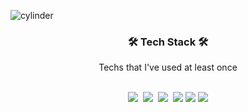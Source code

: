 ![cylinder](https://capsule-render.vercel.app/api?type=cylinder&color=auto&text=Gyoung%20Min%20Gu&fontAlignY=45&fontSize=40&height=150&animation=blinking&desc=%20Cloud%20Engineer&descAlignY=70)

<h3 align="center">🛠 Tech Stack 🛠</h3>

<p align="center"> Techs that I've used at least once </p>

<p align="center">
  <br>
    <img src="https://img.shields.io/badge/Python-3766AB?style=flat-square&logo=Python&logoColor=white"/></a>&nbsp 
  <img src="https://img.shields.io/badge/Mysql-E6B91E?style=flat-square&logo=MySql&logoColor=white"/></a>&nbsp
  <img src="https://img.shields.io/badge/aws-333664?style=flat-square&logo=amazon-aws&logoColor=white"/></a>&nbsp 
  <img src="https://img.shields.io/badge/linux-FCC624?style=flat-square&logo=linux&logoColor=black"> 
  <img src="https://img.shields.io/badge/docker-2496ED?style=flat-square&logo=docker&logoColor=white"> 
  <img src="https://img.shields.io/badge/kubernetes-326CE5?style=flat-square&logo=kubernetes&logoColor=white"> 
 
</p>


